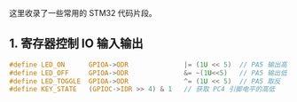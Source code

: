 这里收录了一些常用的 STM32 代码片段。

## 1. 寄存器控制 IO 输入输出

```c
#define LED_ON      GPIOA->ODR    			|= (1U << 5)  // PA5 输出高
#define LED_OFF     GPIOA->ODR    			&= ~(1U<<5)   // PA5 输出低
#define LED_TOGGLE  GPIOA->ODR    			^= (1U << 5)  // PA5 取反
#define KEY_STATE	(GPIOC->IDR >> 4) & 1	// 获取 PC4 引脚电平的高低
```

